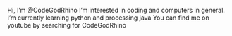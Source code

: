 Hi, I’m @CodeGodRhino
I’m interested in coding and computers in general.
I’m currently learning python and processing java
You can find me on youtube by searching for CodeGodRhino
